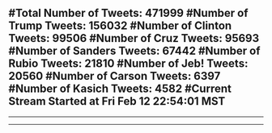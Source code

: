 #Total Number of Tweets: 471999 
#Number of Trump Tweets: 156032
#Number of Clinton Tweets: 99506
#Number of Cruz Tweets: 95693
#Number of Sanders Tweets: 67442
#Number of Rubio Tweets: 21810
#Number of Jeb! Tweets: 20560
#Number of Carson Tweets: 6397
#Number of Kasich Tweets: 4582
#Current Stream Started at Fri Feb 12 22:54:01 MST
---
---
---
